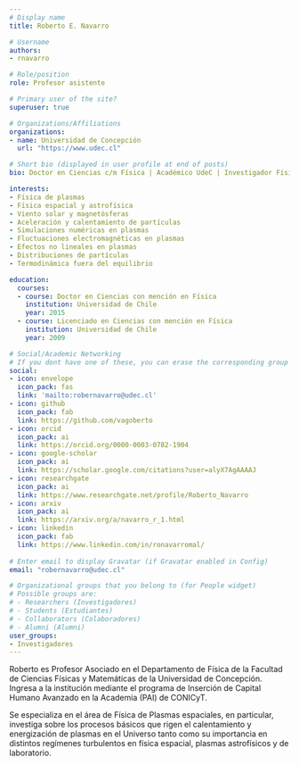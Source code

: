 ```yaml
---
# Display name
title: Roberto E. Navarro 

# Username
authors:
- rnavarro

# Role/position
role: Profesor asistente

# Primary user of the site?
superuser: true

# Organizations/Affiliations
organizations:
- name: Universidad de Concepción
  url: "https://www.udec.cl"

# Short bio (displayed in user profile at end of posts)
bio: Doctor en Ciencias c/m Física | Académico UdeC | Investigador Física de Plasmas | Usuario Linux & amante de perros | No he visto una sola película de Star Wars

interests:
- Fı́sica de plasmas
- Fı́sica espacial y astrofísica
- Viento solar y magnetósferas 
- Aceleración y calentamiento de partículas
- Simulaciones numéricas en plasmas
- Fluctuaciones electromagnéticas en plasmas
- Efectos no lineales en plasmas
- Distribuciones de partículas
- Termodinámica fuera del equilibrio

education:
  courses:
  - course: Doctor en Ciencias con mención en Física
    institution: Universidad de Chile
    year: 2015
  - course: Licenciado en Ciencias con mención en Física
    institution: Universidad de Chile
    year: 2009

# Social/Academic Networking
# If you dont have one of these, you can erase the corresponding group
social:
- icon: envelope
  icon_pack: fas
  link: 'mailto:robernavarro@udec.cl'
- icon: github
  icon_pack: fab
  link: https://github.com/vagoberto
- icon: orcid
  icon_pack: ai
  link: https://orcid.org/0000-0003-0782-1904
- icon: google-scholar
  icon_pack: ai
  link: https://scholar.google.com/citations?user=alyX7AgAAAAJ
- icon: researchgate
  icon_pack: ai
  link: https://www.researchgate.net/profile/Roberto_Navarro
- icon: arxiv
  icon_pack: ai
  link: https://arxiv.org/a/navarro_r_1.html
- icon: linkedin
  icon_pack: fab
  link: https://www.linkedin.com/in/ronavarromal/
  
# Enter email to display Gravatar (if Gravatar enabled in Config)
email: "robernavarro@udec.cl"

# Organizational groups that you belong to (for People widget)
# Possible groups are:
# - Researchers (Investigadores)
# - Students (Estudiantes)
# - Collaborators (Colaboradores)
# - Alumni (Alumni)
user_groups:
- Investigadores
---
```


Roberto es Profesor Asociado en el Departamento de Física de la
Facultad de Ciencias Físicas y Matemáticas de la Universidad de
Concepción. Ingresa a la institución mediante el programa de Inserción
de Capital Humano Avanzado en la Academia (PAI) de CONICyT.

Se especializa en el área de Física de Plasmas espaciales, en
particular, investiga sobre los procesos básicos que rigen el
calentamiento y energización de plasmas en el Universo tanto como su
importancia en distintos regímenes turbulentos en física espacial,
plasmas astrofísicos y de laboratorio.
